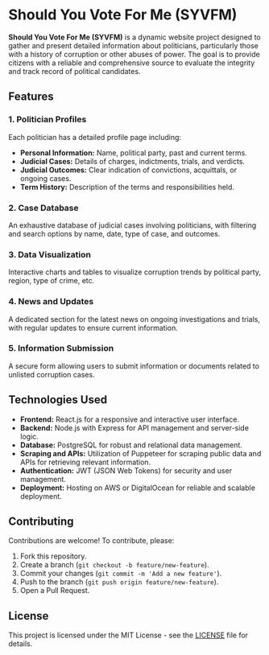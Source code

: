 # Should You Vote For Me (SYVFM)

**Should You Vote For Me (SYVFM)** is a dynamic website project designed to gather and present detailed information about politicians, particularly those with a history of corruption or other abuses of power. The goal is to provide citizens with a reliable and comprehensive source to evaluate the integrity and track record of political candidates.

## Features

### 1. Politician Profiles
Each politician has a detailed profile page including:
- **Personal Information:** Name, political party, past and current terms.
- **Judicial Cases:** Details of charges, indictments, trials, and verdicts.
- **Judicial Outcomes:** Clear indication of convictions, acquittals, or ongoing cases.
- **Term History:** Description of the terms and responsibilities held.

### 2. Case Database
An exhaustive database of judicial cases involving politicians, with filtering and search options by name, date, type of case, and outcomes.

### 3. Data Visualization
Interactive charts and tables to visualize corruption trends by political party, region, type of crime, etc.

### 4. News and Updates
A dedicated section for the latest news on ongoing investigations and trials, with regular updates to ensure current information.

### 5. Information Submission
A secure form allowing users to submit information or documents related to unlisted corruption cases.

## Technologies Used

- **Frontend:** React.js for a responsive and interactive user interface.
- **Backend:** Node.js with Express for API management and server-side logic.
- **Database:** PostgreSQL for robust and relational data management.
- **Scraping and APIs:** Utilization of Puppeteer for scraping public data and APIs for retrieving relevant information.
- **Authentication:** JWT (JSON Web Tokens) for security and user management.
- **Deployment:** Hosting on AWS or DigitalOcean for reliable and scalable deployment.

## Contributing

Contributions are welcome! To contribute, please:

1. Fork this repository.
2. Create a branch (`git checkout -b feature/new-feature`).
3. Commit your changes (`git commit -m 'Add a new feature'`).
4. Push to the branch (`git push origin feature/new-feature`).
5. Open a Pull Request.

## License

This project is licensed under the MIT License - see the [LICENSE](LICENSE) file for details.
